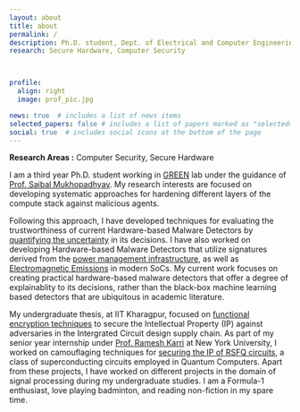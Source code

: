 ```yaml
---
layout: about
title: about
permalink: /
description: Ph.D. student, Dept. of Electrical and Computer Engineering, <a href="https://www.gatech.edu/">Georgia Institute of Technology</a>
research: Secure Hardware, Computer Security



profile:
  align: right
  image: prof_pic.jpg 

news: true  # includes a list of news items
selected_papers: false # includes a list of papers marked as "selected={true}"
social: true  # includes social icons at the bottom of the page
---
```

**Research Areas :** Computer Security, Secure Hardware

I am a third year Ph.D. student working in [GREEN](https://greenlab.ece.gatech.edu/) lab under the guidance of [Prof. Saibal Mukhopadhyay](https://greenlab.ece.gatech.edu/members/professor/). My research interests are focused on developing systematic approaches for hardening different layers of the compute stack against malicious agents. 

Following this approach, I have developed techniques for evaluating the trustworthiness of current Hardware-based Malware Detectors by [quantifying the uncertainty](https://arxiv.org/abs/2103.11519) in its decisions. I have also worked on developing Hardware-based Malware Detectors that utilize signatures derived from the [power management infrastructure](https://ieeexplore.ieee.org/document/9186163), as well as [Electromagnetic Emissions](https://ieeexplore.ieee.org/abstract/document/9432941) in modern SoCs. My current work focuses on creating practical hardware-based malware detectors that offer a degree of explainablity to its decisions, rather than the black-box machine learning based detectors that are ubiquitous in academic literature. 

My undergraduate thesis, at IIT Kharagpur, focused on  [functional encryption techniques](https://ieeexplore.ieee.org/document/8946748) to secure the Intellectual Property (IP) against adversaries in the Intergrated Circuit design supply chain. As part of my senior year internship under [Prof. Ramesh Karri](https://engineering.nyu.edu/faculty/ramesh-karri) at New York University, I worked on camouflaging techniques for [securing the IP of RSFQ circuits](https://ieeexplore.ieee.org/document/8663415), a class of superconducting circuits employed in Quantum Computers. Apart from these projects, I have worked on different projects in the domain of signal processing during my undergraduate studies. I am a Formula-1 enthusiast, love playing badminton, and reading non-fiction in my spare time.

<!-- My name is Harshit Kumar. Write your biography here. Tell the world about yourself. Link to your favorite [subreddit](http://reddit.com){:target="\_blank"}. You can put a picture in, too. The code is already in, just name your picture `prof_pic.jpg` and put it in the `img/` folder.

Put your address / P.O. box / other info right below your picture. You can also disable any these elements by editing `profile` property of the YAML header of your `_pages/about.md`. Edit `_bibliography/papers.bib` and Jekyll will render your [publications page](/al-folio/publications/) automatically.

Link to your social media connections, too. This theme is set up to use [Font Awesome icons](http://fortawesome.github.io/Font-Awesome/){:target="\_blank"} and [Academicons](https://jpswalsh.github.io/academicons/){:target="\_blank"}, like the ones below. Add your Facebook, Twitter, LinkedIn, Google Scholar, or just disable all of them. -->
